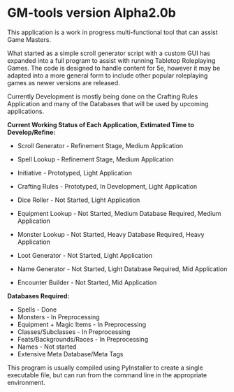 # GM-tools version Alpha2.0b
This application is a work in progress multi-functional tool that can assist Game Masters.

What started as a simple scroll generator script with a custom GUI has expanded into a full program to assist with running Tabletop Roleplaying Games.  The code is designed to handle content for 5e, however it may be adapted into a more general form to include other popular roleplaying games as newer versions are released.

Currently Development is mostly being done on the Crafting Rules Application and many of the Databases that will be used by upcoming applications.

**Current Working Status of Each Application, Estimated Time to Develop/Refine:**

 - Scroll Generator - Refinement Stage, Medium Application
 - Spell Lookup - Refinement Stage, Medium Application
 - Initiative - Prototyped, Light Application
   
 - Crafting Rules - Prototyped, In Development, Light Application
 - Dice Roller - Not Started, Light Application
 - Equipment Lookup - Not Started, Medium Database Required, Medium Application
 - Monster Lookup - Not Started, Heavy Database Required, Heavy Application
 - Loot Generator - Not Started, Light Application
 - Name Generator - Not Started, Light Database Required, Mid Application
 - Encounter Builder - Not Started, Mid Application

 **Databases Required:**
 
 - Spells - Done
 - Monsters - In Preprocessing                               
 - Equipment + Magic Items - In Preprocessing                
 - Classes/Subclasses - In Preprocessing                     
 - Feats/Backgrounds/Races - In Preprocessing                             
 - Names - Not started
 - Extensive Meta Database/Meta Tags 
  
This program is usually compiled using PyInstaller to create a single executable file, but can run from the command line in the appropriate environment.
